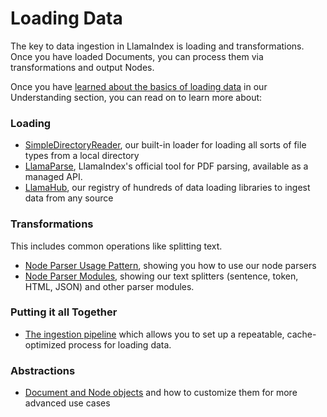 # Loading Data

The key to data ingestion in LlamaIndex is loading and transformations. Once you have loaded Documents, you can process them via transformations and output Nodes.

Once you have [learned about the basics of loading data](/python/framework/understanding/rag/loading) in our Understanding section, you can read on to learn more about:

### Loading

- [SimpleDirectoryReader](/python/framework/module_guides/loading/simpledirectoryreader), our built-in loader for loading all sorts of file types from a local directory
- [LlamaParse](/python/framework/module_guides/loading/connector/llama_parse), LlamaIndex's official tool for PDF parsing, available as a managed API.
- [LlamaHub](/python/framework/module_guides/loading/connector), our registry of hundreds of data loading libraries to ingest data from any source

### Transformations

This includes common operations like splitting text.

- [Node Parser Usage Pattern](/python/framework/module_guides/loading/node_parsers), showing you how to use our node parsers
- [Node Parser Modules](/python/framework/module_guides/loading/node_parsers/modules), showing our text splitters (sentence, token, HTML, JSON) and other parser modules.

### Putting it all Together

- [The ingestion pipeline](/python/framework/module_guides/loading/ingestion_pipeline) which allows you to set up a repeatable, cache-optimized process for loading data.

### Abstractions

- [Document and Node objects](/python/framework/module_guides/loading/documents_and_nodes) and how to customize them for more advanced use cases
